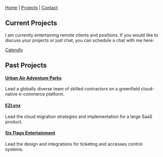 [Home](/) | [Projects](/projects) | [Contact](/contact)

## Current Projects
I am currently entertaining remote clients and positions.  If you would like to discuss your projects or just chat, you can schedule a chat with me here:  

<a href="https://calendly.com/adam-bezverkov" target="_blank">Calendly</a>

## Past Projects

#### [Urban Air Adventure Parks](/urbanair)
Lead a globally diverse team of skilled contractors on a greenfield cloud-native e-commerce platform.

#### [EZLynx](/ezlynx)
Lead the cloud migration strategies and implementation for a large SaaS product.

#### [Six Flags Entertainment](/sixflags)
Lead the design and integrations for ticketing and accesses control systems.